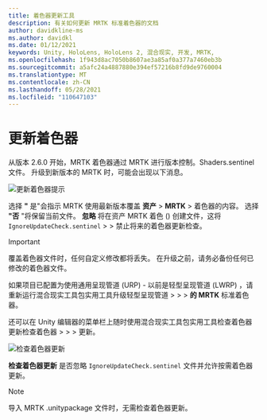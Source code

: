```yaml
---
title: 着色器更新工具
description: 有关如何更新 MRTK 标准着色器的文档
author: davidkline-ms
ms.author: davidkl
ms.date: 01/12/2021
keywords: Unity, HoloLens, HoloLens 2, 混合现实, 开发, MRTK,
ms.openlocfilehash: 1f943d8ac7050b8607ae3a85af0a377a7460eb3b
ms.sourcegitcommit: a5afc24a4887880e394ef57216b8fd9de9760004
ms.translationtype: MT
ms.contentlocale: zh-CN
ms.lasthandoff: 05/28/2021
ms.locfileid: "110647103"
---
```

# <a name="updating-shaders"></a>更新着色器

从版本 2.6.0 开始，MRTK 着色器通过 MRTK 进行版本控制。Shaders.sentinel 文件。 升级到新版本的 MRTK 时，可能会出现以下消息。

![更新着色器提示](../images/tools/UpdateShaderPrompt.png)

选择 **"** 是"会指示 MRTK 使用最新版本覆盖 **资产**  >  **MRTK**  >  着色器的内容。 选择 **"否** "将保留当前文件。 **忽略** 将在资产 MRTK 着色 () 创建文件，这将 `IgnoreUpdateCheck.sentinel`   >    >  禁止将来的着色器更新检查。

> [!IMPORTANT]
> 覆盖着色器文件时，任何自定义修改都将丢失。 在升级之前，请务必备份任何已修改的着色器文件。
>
> 如果项目已配置为使用通用呈现管道 (URP) - 以前是轻型呈现管道 (LWRP) ，请重新运行混合现实工具包实用工具升级轻型呈现管道 >  >  >
>  **的 MRTK** 标准着色器。

还可以在 Unity 编辑器的菜单栏上随时使用混合现实工具包实用工具检查着色器更新检查着色器  >    >    >  更新。

![检查着色器更新](../images/tools/ShaderUpdateMenu.png)

**检查着色器更新** 是否忽略 `IgnoreUpdateCheck.sentinel` 文件并允许按需着色器更新。

> [!NOTE]
> 导入 MRTK .unitypackage 文件时，无需检查着色器更新。
